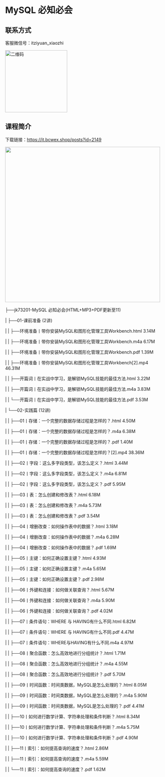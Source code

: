 # MySQL 必知必会

## 联系方式

客服微信号：itziyuan_xiaozhi

<img src="https://ziyuanyun.oss-cn-guangzhou.aliyuncs.com/common/20240614073449/666b82192834a.jpg" width="200" height="200" alt="二维码">

## 课程简介

下载链接：https://it.bcwex.shop/posts?id=2149

<img src="https://ziyuanyun.oss-cn-guangzhou.aliyuncs.com/yun/20240515183702/6644904e123ea.jpg" width="500" alt="">

  ├──jk73201-MySQL 必知必会(HTML+MP3+PDF更新至11)

 | ├──01-课前准备 (2讲)

 | | ├──环境准备丨带你安装MySQL和图形化管理工具Workbench.html 3.14M

 | | ├──环境准备丨带你安装MySQL和图形化管理工具Workbench.m4a 6.17M

 | | ├──环境准备丨带你安装MySQL和图形化管理工具Workbench.pdf 1.39M

 | | ├──环境准备丨带你安装MySQL和图形化管理工具Workbench[2].mp4 46.31M

 | | ├──开篇词丨在实战中学习，是解锁MySQL技能的最佳方法.html 3.22M

 | | ├──开篇词丨在实战中学习，是解锁MySQL技能的最佳方法.m4a 3.83M

 | | └──开篇词丨在实战中学习，是解锁MySQL技能的最佳方法.pdf 3.53M

 | └──02-实践篇 (12讲)

 | | ├──01丨存储：一个完整的数据存储过程是怎样的？.html 4.50M

 | | ├──01丨存储：一个完整的数据存储过程是怎样的？.m4a 6.38M

 | | ├──01丨存储：一个完整的数据存储过程是怎样的？.pdf 1.40M

 | | ├──01丨存储：一个完整的数据存储过程是怎样的？[2].mp4 38.36M

 | | ├──02丨字段：这么多字段类型，该怎么定义？.html 3.44M

 | | ├──02丨字段：这么多字段类型，该怎么定义？.m4a 6.81M

 | | ├──02丨字段：这么多字段类型，该怎么定义？.pdf 5.95M

 | | ├──03丨表：怎么创建和修改表？.html 6.18M

 | | ├──03丨表：怎么创建和修改表？.m4a 5.73M

 | | ├──03丨表：怎么创建和修改表？.pdf 3.54M

 | | ├──04丨增删改查：如何操作表中的数据？.html 3.18M

 | | ├──04丨增删改查：如何操作表中的数据？.m4a 6.28M

 | | ├──04丨增删改查：如何操作表中的数据？.pdf 1.69M

 | | ├──05丨主键：如何正确设置主键？.html 4.93M

 | | ├──05丨主键：如何正确设置主键？.m4a 5.65M

 | | ├──05丨主键：如何正确设置主键？.pdf 2.98M

 | | ├──06丨外键和连接：如何做关联查询？.html 5.67M

 | | ├──06丨外键和连接：如何做关联查询？.m4a 5.90M

 | | ├──06丨外键和连接：如何做关联查询？.pdf 4.02M

 | | ├──07丨条件语句：WHERE 与 HAVING有什么不同.html 6.82M

 | | ├──07丨条件语句：WHERE 与 HAVING有什么不同.pdf 4.47M

 | | ├──07丨条件语句：WHERE与HAVING有什么不同.m4a 4.97M

 | | ├──08丨聚合函数：怎么高效地进行分组统计？.html 1.71M

 | | ├──08丨聚合函数：怎么高效地进行分组统计？.m4a 4.55M

 | | ├──08丨聚合函数：怎么高效地进行分组统计？.pdf 5.70M

 | | ├──09丨时间函数：时间类数据，MySQL是怎么处理的？.html 8.05M

 | | ├──09丨时间函数：时间类数据，MySQL是怎么处理的？.m4a 5.90M

 | | ├──09丨时间函数：时间类数据，MySQL是怎么处理的？.pdf 4.41M

 | | ├──10丨如何进行数学计算、字符串处理和条件判断？.html 8.34M

 | | ├──10丨如何进行数学计算、字符串处理和条件判断？.m4a 5.75M

 | | ├──10丨如何进行数学计算、字符串处理和条件判断？.pdf 4.90M

 | | ├──11丨索引：如何提高查询的速度？.html 2.86M

 | | ├──11丨索引：如何提高查询的速度？.m4a 5.59M

 | | └──11丨索引：如何提高查询的速度？.pdf 1.62M

  